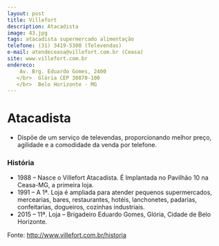 ```yaml
---
layout: post
title: Villefort 
description: Atacadista
image: 43.jpg
tags: atacadista supermercado alimentação
telefone: (31) 3419-5300 (Televendas)
e-mail: atendeceasa@villefort.com.br (Ceasa)
site: www.villefort.com.br
endereco: 
    Av. Brg. Eduardo Gomes, 2400 
   </br>  Glória CEP 30870-100
   </br>  Belo Horizonte - MG
---
```


# Atacadista 

* Dispõe de um serviço de televendas, proporcionando melhor preço, agilidade e a comodidade da venda por telefone.  

### História

* 1988 – Nasce o Villefort Atacadista. É Implantada no Pavilhão 10 na Ceasa-MG, a primeira loja.
* 1991 – A 1ª. Loja é ampliada para atender pequenos supermercados, mercearias, bares, restaurantes, hotéis, lanchonetes, padarias, confeitarias, dogueiros, cozinhas industriais.
* 2015 – 11ª. Loja – Brigadeiro Eduardo Gomes, Glória, Cidade de Belo Horizonte.

Fonte: http://www.villefort.com.br/historia